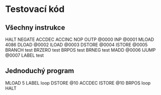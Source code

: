 # Testovací kód
## Všechny instrukce

HALT
NEGATE
ACCDEC
ACCINC
NOP
OUTP @0000
INP @0001
MLOAD 4086
DLOAD @0002
ILOAD @0003
DSTORE @0004
ISTORE @0005
BRANCH test
BRZERO test
BRPOS test
BRNEG test
MADD @0006
IJUMP @0007
LABEL test

## Jednoduchý program


MLOAD 5
LABEL loop
DSTORE @10
ACCDEC
ISTORE @10
BRPOS loop
HALT